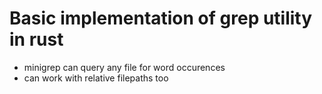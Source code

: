 # Basic implementation of grep utility in rust

- minigrep can query any file for word occurences
- can work with relative filepaths too
